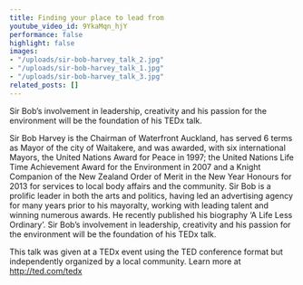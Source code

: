 ```yaml
---
title: Finding your place to lead from
youtube_video_id: 9YkaMqn_hjY
performance: false
highlight: false
images:
- "/uploads/sir-bob-harvey_talk_2.jpg"
- "/uploads/sir-bob-harvey_talk_1.jpg"
- "/uploads/sir-bob-harvey_talk_3.jpg"
related_posts: []
---
```


Sir Bob’s involvement in leadership, creativity and his passion for the environment will be the foundation of his TEDx talk.

Sir Bob Harvey is the Chairman of Waterfront Auckland, has served 6 terms as Mayor of the city of Waitakere, and was awarded, with six international Mayors, the United Nations Award for Peace in 1997; the United Nations Life Time Achievement Award for the Environment in 2007 and a Knight Companion of the New Zealand Order of Merit in the New Year Honours for 2013 for services to local body affairs and the community. Sir Bob is a prolific leader in both the arts and politics, having led an advertising agency for many years prior to his mayoralty, working with leading talent and winning numerous awards. He recently published his biography ‘A Life Less Ordinary’. Sir Bob’s involvement in leadership, creativity and his passion for the environment will be the foundation of his TEDx talk.

This talk was given at a TEDx event using the TED conference format but independently organized by a local community. Learn more at http://ted.com/tedx
